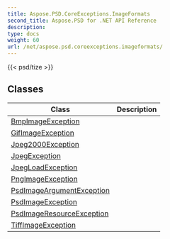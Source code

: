 ```yaml
---
title: Aspose.PSD.CoreExceptions.ImageFormats
second_title: Aspose.PSD for .NET API Reference
description: 
type: docs
weight: 60
url: /net/aspose.psd.coreexceptions.imageformats/
---
```

{{< psd/tize >}}


## Classes

| Class | Description |
| --- | --- |
| [BmpImageException](./bmpimageexception/) |  |
| [GifImageException](./gifimageexception/) |  |
| [Jpeg2000Exception](./jpeg2000exception/) |  |
| [JpegException](./jpegexception/) |  |
| [JpegLoadException](./jpegloadexception/) |  |
| [PngImageException](./pngimageexception/) |  |
| [PsdImageArgumentException](./psdimageargumentexception/) |  |
| [PsdImageException](./psdimageexception/) |  |
| [PsdImageResourceException](./psdimageresourceexception/) |  |
| [TiffImageException](./tiffimageexception/) |  |


